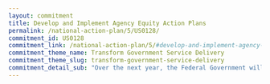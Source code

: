 ```yaml
---
layout: commitment
title: Develop and Implement Agency Equity Action Plans
permalink: /national-action-plan/5/US0128/
commitment_id: US0128
commitment_link: /national-action-plan/5/#develop-and-implement-agency-equity-action-plans
commitment_theme_name: Transform Government Service Delivery
commitment_theme_slug: transform-government-service-delivery
commitment_detail_sub: "Over the next year, the Federal Government will continue to support agencies as they implement their equity action plans."
---
```


